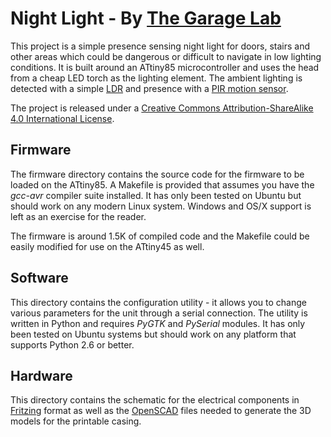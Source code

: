 # Night Light - By [The Garage Lab](http://thegaragelab.com)

This project is a simple presence sensing night light for doors, stairs and
other areas which could be dangerous or difficult to navigate in low lighting
conditions. It is built around an ATtiny85 microcontroller and uses the head
from a cheap LED torch as the lighting element. The ambient lighting is detected
with a simple [LDR](http://www.jaycar.com.au/productView.asp?ID=RD3480) and
presence with a [PIR motion sensor](http://www.instructables.com/id/PIR-Motion-Sensor-Tutorial/?ALLSTEPS).

The project is released under a
[Creative Commons Attribution-ShareAlike 4.0 International License](http://creativecommons.org/licenses/by-sa/4.0/).

## Firmware

The firmware directory contains the source code for the firmware to be loaded
on the ATtiny85. A Makefile is provided that assumes you have the *gcc-avr*
compiler suite installed. It has only been tested on Ubuntu but should work
on any modern Linux system. Windows and OS/X support is left as an exercise
for the reader.

The firmware is around 1.5K of compiled code and the Makefile could be easily
modified for use on the ATtiny45 as well.

## Software

This directory contains the configuration utility - it allows you to change
various parameters for the unit through a serial connection. The utility is
written in Python and requires *PyGTK* and *PySerial* modules. It has
only been tested on Ubuntu systems but should work on any platform that supports
Python 2.6 or better.

## Hardware

This directory contains the schematic for the electrical components in
[Fritzing](http://fritzing.org/home/) format as well as the
[OpenSCAD](http://www.openscad.org/) files needed to generate the 3D models for
the printable casing.
